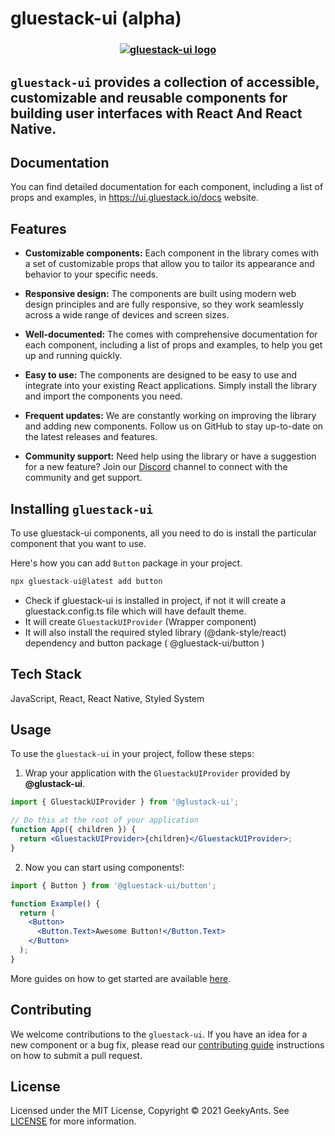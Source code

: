 # gluestack-ui (alpha)

<h3 align="center">
  <a href="https://github.com/gluestack/gluestack-ui">
    <img src="https://raw.githubusercontent.com/gluestack/gluestack-ui/main/img/gluestack-ui-banner.svg" alt="gluestack-ui logo" >
  </a>
  <br>
</h3>

## `gluestack-ui` provides a collection of accessible, customizable and reusable components for building user interfaces with React And React Native.

## Documentation

You can find detailed documentation for each component, including a list of props and examples, in https://ui.gluestack.io/docs website.

## Features

- **Customizable components:** Each component in the library comes with a set of customizable props that allow you to tailor its appearance and behavior to your specific needs.

- **Responsive design:** The components are built using modern web design principles and are fully responsive, so they work seamlessly across a wide range of devices and screen sizes.

- **Well-documented:** The comes with comprehensive documentation for each component, including a list of props and examples, to help you get up and running quickly.

- **Easy to use:** The components are designed to be easy to use and integrate into your existing React applications. Simply install the library and import the components you need.

- **Frequent updates:** We are constantly working on improving the library and adding new components. Follow us on GitHub to stay up-to-date on the latest releases and features.

- **Community support:** Need help using the library or have a suggestion for a new feature? Join our [Discord](https://discord.com/invite/95qQ84nf6f) channel to connect with the community and get support.

## Installing `gluestack-ui`

To use gluestack-ui components, all you need to do is install the
particular component that you want to use.

Here's how you can add `Button` package in your project.

```jsx
npx gluestack-ui@latest add button
```

- Check if gluestack-ui is installed in project, if not it will create a gluestack.config.ts file which will have default theme.
- It will create `GluestackUIProvider` (Wrapper component)
- It will also install the required styled library (@dank-style/react) dependency and button package ( @gluestack-ui/button )

## Tech Stack

JavaScript, React, React Native, Styled System

## Usage

To use the `gluestack-ui` in your project, follow these steps:

1. Wrap your application with the `GluestackUIProvider` provided by
   **@glustack-ui**.

```jsx
import { GluestackUIProvider } from '@glustack-ui';

// Do this at the root of your application
function App({ children }) {
  return <GluestackUIProvider>{children}</GluestackUIProvider>;
}
```

2. Now you can start using components!:

```jsx
import { Button } from '@gluestack-ui/button';

function Example() {
  return (
    <Button>
      <Button.Text>Awesome Button!</Button.Text>
    </Button>
  );
}
```

More guides on how to get started are available
[here](https://ui.gluestack.io/).

## Contributing

We welcome contributions to the `gluestack-ui`. If you have an idea for a new component or a bug fix, please read our [contributing guide](./CONTRIBUTING.md) instructions on how to submit a pull request.

## License

Licensed under the MIT License, Copyright © 2021 GeekyAnts. See [LICENSE](https://github.com/gluestack/ui/blob/master/LICENSE) for more information.
